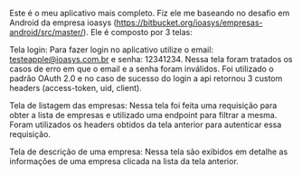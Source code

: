 Este é o meu aplicativo mais completo. Fiz ele me baseando no desafio em Android da empresa ioasys (https://bitbucket.org/ioasys/empresas-android/src/master/). 
Ele é composto por 3 telas:

Tela login: 
Para fazer login no aplicativo utilize o email: testeapple@ioasys.com.br e senha: 12341234. 
Nessa tela foram tratados os casos de erro em que o email e a senha foram inválidos. Foi utilizado o padrão OAuth 2.0 e no caso de sucesso do login a api retornou 3 custom headers (access-token, uid, client).

Tela de listagem das empresas: 
Nessa tela foi feita uma requisição para obter a lista de empresas e utilizado uma endpoint para filtrar a mesma. 
Foram utilizados os headers obtidos da tela anterior para autenticar essa requisição.

Tela de descrição de uma empresa: 
Nessa tela são exibidos em detalhe as informações de uma empresa clicada na lista da tela anterior.
